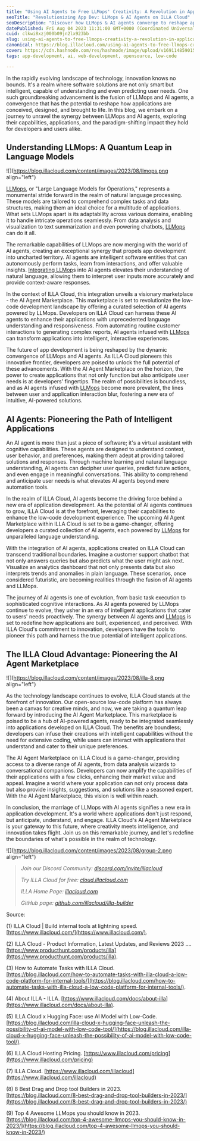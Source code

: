 ```yaml
---
title: "Using AI Agents to Free LLMops' Creativity: A Revolution in Application Development"
seoTitle: "Revolutionizing App Dev: LLMops & AI Agents on ILLA Cloud"
seoDescription: "Discover how LLMops & AI agents converge to reshape app development. Dive into ILLA Cloud's AI Agent Marketplace for unprecedented innovation."
datePublished: Fri Aug 04 2023 11:31:00 GMT+0000 (Coordinated Universal Time)
cuid: clkwi8xzj000b09jn2lx923bb
slug: using-ai-agents-to-free-llmops-creativity-a-revolution-in-application-development
canonical: https://blog.illacloud.com/using-ai-agents-to-free-llmops-creativity-a-revolution-in-application-development/
cover: https://cdn.hashnode.com/res/hashnode/image/upload/v1691148590157/9c0d86a6-24b3-45c3-bc33-96a891036d2d.png
tags: app-development, ai, web-development, opensource, low-code

---
```


In the rapidly evolving landscape of technology, innovation knows no bounds. It's a realm where software solutions are not only smart but intelligent, capable of understanding and even predicting user needs. One such groundbreaking advancement is the fusion of LLMops and AI agents, a convergence that has the potential to reshape how applications are conceived, designed, and brought to life. In this blog, we embark on a journey to unravel the synergy between LLMops and AI agents, exploring their capabilities, applications, and the paradigm-shifting impact they hold for developers and users alike.

## Understanding LLMops: A Quantum Leap in Language Models

![](https://blog.illacloud.com/content/images/2023/08/llmops.png align="left")

[LLMops](https://blog.illacloud.com/top-4-awesome-llmops-you-should-know-in-2023/), or "Large Language Models for Operations," represents a monumental stride forward in the realm of natural language processing. These models are tailored to comprehend complex tasks and data structures, making them an ideal choice for a multitude of applications. What sets LLMops apart is its adaptability across various domains, enabling it to handle intricate operations seamlessly. From data analysis and visualization to text summarization and even powering chatbots, [LLMops](https://blog.illacloud.com/top-4-awesome-llmops-you-should-know-in-2023/) can do it all.

The remarkable capabilities of LLMops are now merging with the world of AI agents, creating an exceptional synergy that propels app development into uncharted territory. AI agents are intelligent software entities that can autonomously perform tasks, learn from interactions, and offer valuable insights. [Integrating LLMop](https://blog.illacloud.com/top-4-awesome-llmops-you-should-know-in-2023/)s into AI agents elevates their understanding of natural language, allowing them to interpret user inputs more accurately and provide context-aware responses.

In the context of ILLA Cloud, this integration unveils a visionary marketplace - the AI Agent Marketplace. This marketplace is set to revolutionize the low-code development landscape by offering a curated selection of AI agents powered by LLMops. Developers on ILLA Cloud can harness these AI agents to enhance their applications with unprecedented language understanding and responsiveness. From automating routine customer interactions to generating complex reports, AI agents infused with [LLMops](https://blog.illacloud.com/top-4-awesome-llmops-you-should-know-in-2023/) can transform applications into intelligent, interactive experiences.

The future of app development is being reshaped by the dynamic convergence of LLMops and AI agents. As ILLA Cloud pioneers this innovative frontier, developers are poised to unlock the full potential of these advancements. With the AI Agent Marketplace on the horizon, the power to create applications that not only function but also anticipate user needs is at developers' fingertips. The realm of possibilities is boundless, and as AI agents infused with [LLMops](https://blog.illacloud.com/top-4-awesome-llmops-you-should-know-in-2023/) become more prevalent, the lines between user and application interaction blur, fostering a new era of intuitive, AI-powered solutions.

## AI Agents: Pioneering the Path of Intelligent Applications

An AI agent is more than just a piece of software; it's a virtual assistant with cognitive capabilities. These agents are designed to understand context, user behavior, and preferences, making them adept at providing tailored solutions and responses. Through machine learning and natural language understanding, AI agents can decipher user queries, predict future actions, and even engage in meaningful conversations. This ability to comprehend and anticipate user needs is what elevates AI agents beyond mere automation tools.

In the realm of ILLA Cloud, AI agents become the driving force behind a new era of application development. As the potential of AI agents continues to grow, ILLA Cloud is at the forefront, leveraging their capabilities to enhance the low-code development experience. The upcoming AI Agent Marketplace within ILLA Cloud is set to be a game-changer, offering developers a curated collection of AI agents, each powered by [LLMops](https://blog.illacloud.com/top-4-awesome-llmops-you-should-know-in-2023/) for unparalleled language understanding.

With the integration of AI agents, applications created on ILLA Cloud can transcend traditional boundaries. Imagine a customer support chatbot that not only answers queries but also predicts what the user might ask next. Visualize an analytics dashboard that not only presents data but also interprets trends and anomalies in plain language. These scenarios, once considered futuristic, are becoming realities through the fusion of AI agents and LLMops.

The journey of AI agents is one of evolution, from basic task execution to sophisticated cognitive interactions. As AI agents powered by LLMops continue to evolve, they usher in an era of intelligent applications that cater to users' needs proactively. The synergy between AI agents and [LLMops](https://blog.illacloud.com/top-4-awesome-llmops-you-should-know-in-2023/) is set to redefine how applications are built, experienced, and perceived. With ILLA Cloud's commitment to innovation, developers have the tools to pioneer this path and harness the true potential of intelligent applications.

## The ILLA Cloud Advantage: Pioneering the AI Agent Marketplace

![](https://blog.illacloud.com/content/images/2023/08/illa-8.png align="left")

As the technology landscape continues to evolve, ILLA Cloud stands at the forefront of innovation. Our open-source low-code platform has always been a canvas for creative minds, and now, we are taking a quantum leap forward by introducing the AI Agent Marketplace. This marketplace is poised to be a hub of AI-powered agents, ready to be integrated seamlessly into applications developed on ILLA Cloud. The benefits are boundless; developers can infuse their creations with intelligent capabilities without the need for extensive coding, while users can interact with applications that understand and cater to their unique preferences.

The AI Agent Marketplace on ILLA Cloud is a game-changer, providing access to a diverse range of AI agents, from data analysis wizards to conversational companions. Developers can now amplify the capabilities of their applications with a few clicks, enhancing their market value and appeal. Imagine a world where your application can not only process data but also provide insights, suggestions, and solutions like a seasoned expert. With the AI Agent Marketplace, this vision is well within reach.

In conclusion, the marriage of LLMops with AI agents signifies a new era in application development. It's a world where applications don't just respond, but anticipate, understand, and engage. ILLA Cloud's AI Agent Marketplace is your gateway to this future, where creativity meets intelligence, and innovation takes flight. Join us on this remarkable journey, and let's redefine the boundaries of what's possible in the realm of technology.

![](https://blog.illacloud.com/content/images/2023/08/group-2.png align="left")

> *Join our Discord Community:* [*discord.com/invite/illacloud*](http://discord.com/invite/illacloudTry)
> 
> *Try ILLA Cloud for free:* [*cloud.illacloud.com*](http://cloud.illacloud.com/?ref=illa-blog)
> 
> *ILLA Home Page:* [*illacloud.com*](http://illacloud.com/?ref=illa-blog)
> 
> *GitHub page:* [*github.com/illacloud/illa-builder*](http://github.com/illacloud/illa-builder)

Source:

(1) ILLA Cloud | Build internal tools at lightning speed. [https://www.illacloud.com/](https://www.illacloud.com/).

(2) ILLA Cloud - Product Information, Latest Updates, and Reviews 2023 .... [https://www.producthunt.com/products/illa](https://www.producthunt.com/products/illa).

(3) How to Automate Tasks with ILLA Cloud. [https://blog.illacloud.com/how-to-automate-tasks-with-illa-cloud-a-low-code-platform-for-internal-tools/](https://blog.illacloud.com/how-to-automate-tasks-with-illa-cloud-a-low-code-platform-for-internal-tools/).

(4) About ILLA - ILLA. [https://www.illacloud.com/docs/about-illa](https://www.illacloud.com/docs/about-illa).

(5) ILLA Cloud x Hugging Face: use AI Model with Low-Code. [https://blog.illacloud.com/illa-cloud-x-hugging-face-unleash-the-possibility-of-ai-model-with-low-code-tool/](https://blog.illacloud.com/illa-cloud-x-hugging-face-unleash-the-possibility-of-ai-model-with-low-code-tool/).

(6) ILLA Cloud Hosting Pricing. [https://www.illacloud.com/pricing](https://www.illacloud.com/pricing)

(7) ILLA Cloud. [https://www.illacloud.com/illacloud](https://www.illacloud.com/illacloud)

(8) 8 Best Drag and Drop tool Builders in 2023. [https://blog.illacloud.com/8-best-drag-and-drop-tool-builders-in-2023/](https://blog.illacloud.com/8-best-drag-and-drop-tool-builders-in-2023/)

(9) Top 4 Awesome LLMops you should know in 2023. [https://blog.illacloud.com/top-4-awesome-llmops-you-should-know-in-2023/](https://blog.illacloud.com/top-4-awesome-llmops-you-should-know-in-2023/)